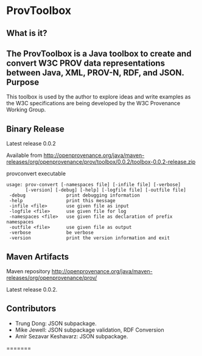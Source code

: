 ProvToolbox
===========

What is it?
-----------

The ProvToolbox is a Java toolbox to create and convert W3C PROV data representations between Java, XML, PROV-N, RDF, and JSON. 
Purpose
-------

This toolbox is used by the author to explore ideas and write examples
as the W3C specifications are being developed by the W3C Provenance
Working Group.

Binary Release
--------------

Latest release 0.0.2

Available from http://openprovenance.org/java/maven-releases/org/openprovenance/prov/toolbox/0.0.2/toolbox-0.0.2-release.zip

provconvert executable

````
usage: prov-convert [-namespaces file] [-infile file] [-verbose]
       [-version] [-debug] [-help] [-logfile file] [-outfile file]
 -debug               print debugging information
 -help                print this message
 -infile <file>       use given file as input
 -logfile <file>      use given file for log
 -namespaces <file>   use given file as declaration of prefix namespaces
 -outfile <file>      use given file as output
 -verbose             be verbose
 -version             print the version information and exit
````

Maven Artifacts
---------------

Maven repository http://openprovenance.org/java/maven-releases/org/openprovenance/prov/

Latest release 0.0.2.



Contributors
------------

 * Trung Dong: JSON subpackage.
 * Mike Jewell: JSON subpackage validation, RDF Conversion
 * Amir Sezavar Keshavarz: JSON subpackage.

=======


